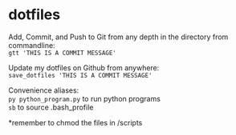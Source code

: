 # dotfiles

Add, Commit, and Push to Git from any depth in the directory from commandline: <br>
`gtt 'THIS IS A COMMIT MESSAGE'`


Update my dotfiles on Github from anywhere: <br>
`save_dotfiles 'THIS IS A COMMIT MESSAGE'`


Convenience aliases: <br>
`py python_program.py` to run python programs <br>
`sb` to source .bash_profile

*remember to chmod the files in /scripts
